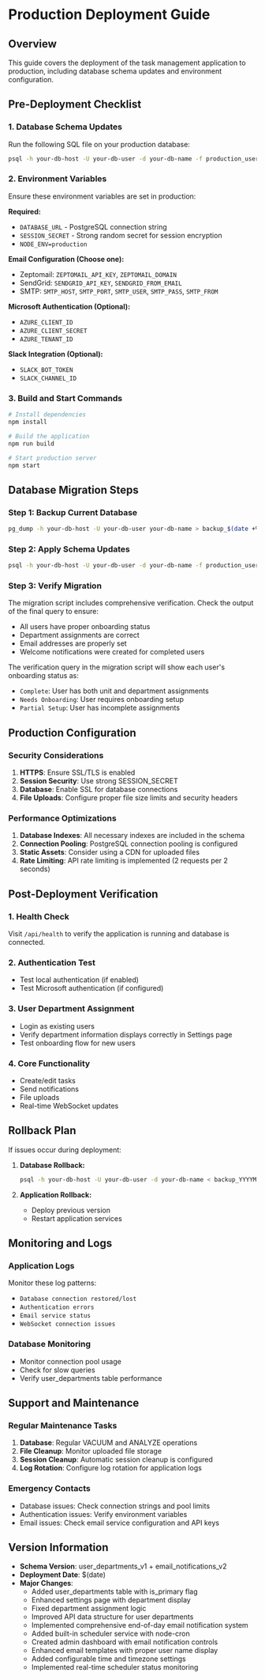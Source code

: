 # Production Deployment Guide

## Overview
This guide covers the deployment of the task management application to production, including database schema updates and environment configuration.

## Pre-Deployment Checklist

### 1. Database Schema Updates
Run the following SQL file on your production database:
```bash
psql -h your-db-host -U your-db-user -d your-db-name -f production_user_departments_schema.sql
```

### 2. Environment Variables
Ensure these environment variables are set in production:

**Required:**
- `DATABASE_URL` - PostgreSQL connection string
- `SESSION_SECRET` - Strong random secret for session encryption
- `NODE_ENV=production`

**Email Configuration (Choose one):**
- Zeptomail: `ZEPTOMAIL_API_KEY`, `ZEPTOMAIL_DOMAIN`
- SendGrid: `SENDGRID_API_KEY`, `SENDGRID_FROM_EMAIL`
- SMTP: `SMTP_HOST`, `SMTP_PORT`, `SMTP_USER`, `SMTP_PASS`, `SMTP_FROM`

**Microsoft Authentication (Optional):**
- `AZURE_CLIENT_ID`
- `AZURE_CLIENT_SECRET`
- `AZURE_TENANT_ID`

**Slack Integration (Optional):**
- `SLACK_BOT_TOKEN`
- `SLACK_CHANNEL_ID`

### 3. Build and Start Commands
```bash
# Install dependencies
npm install

# Build the application
npm run build

# Start production server
npm start
```

## Database Migration Steps

### Step 1: Backup Current Database
```bash
pg_dump -h your-db-host -U your-db-user your-db-name > backup_$(date +%Y%m%d_%H%M%S).sql
```

### Step 2: Apply Schema Updates
```bash
psql -h your-db-host -U your-db-user -d your-db-name -f production_user_departments_schema.sql
```

### Step 3: Verify Migration
The migration script includes comprehensive verification. Check the output of the final query to ensure:
- All users have proper onboarding status
- Department assignments are correct
- Email addresses are properly set
- Welcome notifications were created for completed users

The verification query in the migration script will show each user's onboarding status as:
- `Complete`: User has both unit and department assignments
- `Needs Onboarding`: User requires onboarding setup
- `Partial Setup`: User has incomplete assignments

## Production Configuration

### Security Considerations
1. **HTTPS**: Ensure SSL/TLS is enabled
2. **Session Security**: Use strong SESSION_SECRET
3. **Database**: Enable SSL for database connections
4. **File Uploads**: Configure proper file size limits and security headers

### Performance Optimizations
1. **Database Indexes**: All necessary indexes are included in the schema
2. **Connection Pooling**: PostgreSQL connection pooling is configured
3. **Static Assets**: Consider using a CDN for uploaded files
4. **Rate Limiting**: API rate limiting is implemented (2 requests per 2 seconds)

## Post-Deployment Verification

### 1. Health Check
Visit `/api/health` to verify the application is running and database is connected.

### 2. Authentication Test
- Test local authentication (if enabled)
- Test Microsoft authentication (if configured)

### 3. User Department Assignment
- Login as existing users
- Verify department information displays correctly in Settings page
- Test onboarding flow for new users

### 4. Core Functionality
- Create/edit tasks
- Send notifications
- File uploads
- Real-time WebSocket updates

## Rollback Plan

If issues occur during deployment:

1. **Database Rollback:**
   ```bash
   psql -h your-db-host -U your-db-user -d your-db-name < backup_YYYYMMDD_HHMMSS.sql
   ```

2. **Application Rollback:**
   - Deploy previous version
   - Restart application services

## Monitoring and Logs

### Application Logs
Monitor these log patterns:
- `Database connection restored/lost`
- `Authentication errors`
- `Email service status`
- `WebSocket connection issues`

### Database Monitoring
- Monitor connection pool usage
- Check for slow queries
- Verify user_departments table performance

## Support and Maintenance

### Regular Maintenance Tasks
1. **Database**: Regular VACUUM and ANALYZE operations
2. **File Cleanup**: Monitor uploaded file storage
3. **Session Cleanup**: Automatic session cleanup is configured
4. **Log Rotation**: Configure log rotation for application logs

### Emergency Contacts
- Database issues: Check connection strings and pool limits
- Authentication issues: Verify environment variables
- Email issues: Check email service configuration and API keys

## Version Information
- **Schema Version**: user_departments_v1 + email_notifications_v2
- **Deployment Date**: $(date)
- **Major Changes**: 
  - Added user_departments table with is_primary flag
  - Enhanced settings page with department display
  - Fixed department assignment logic
  - Improved API data structure for user departments
  - Implemented comprehensive end-of-day email notification system
  - Added built-in scheduler service with node-cron
  - Created admin dashboard with email notification controls
  - Enhanced email templates with proper user name display
  - Added configurable time and timezone settings
  - Implemented real-time scheduler status monitoring